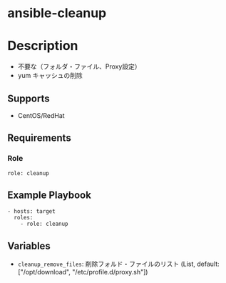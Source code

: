 # ansible-cleanup

# Description

* 不要な（フォルダ・ファイル、Proxy設定）
* yum キャッシュの削除

## Supports

* CentOS/RedHat

## Requirements

### Role

    role: cleanup

## Example Playbook

    - hosts: target
      roles:
        - role: cleanup

## Variables

* ``cleanup_remove_files``: 削除フォルド・ファイルのリスト (List, default:["/opt/download", "/etc/profile.d/proxy.sh"])

